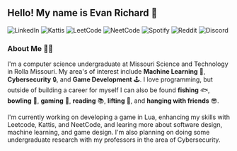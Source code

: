 ## Hello! My name is Evan Richard 👋

![LinkedIn](https://upload.wikimedia.org/wikipedia/commons/thumb/8/81/LinkedIn_icon.svg/2048px-LinkedIn_icon.svg.png)
![Kattis](https://avatars.githubusercontent.com/u/8167581?s=280&v=4)
![LeetCode](https://leetcode.com/static/images/LeetCode_Sharing.png)
![NeetCode](https://cdn-1.webcatalog.io/catalog/neetcode/neetcode-icon-filled-256.png?v=1714776663849)
![Spotify](https://storage.googleapis.com/pr-newsroom-wp/1/2023/05/Spotify_Primary_Logo_RGB_Green.png)
![Reddit](https://www.logo.wine/a/logo/Reddit/Reddit-Logomark-Color-Logo.wine.svg)
![Discord](https://support.discord.com/hc/user_images/PRywUXcqg0v5DD6s7C3LyQ.jpeg)

### About **Me** 🙋‍♂️

I'm a computer science
undergraduate at Missouri Science and Technology in Rolla Missouri. My area's of interest include **Machine Learning** 🤖, **Cybersecurity** 🔒, and **Game Development** 🕹️. I love programming, but outside of building a career for myself I can also be found **fishing** 🐟, **bowling** 🎳, **gaming** 👾, **reading** 📚, **lifting** 💪, and **hanging with friends** 😎.


I'm currently working on developing a game in Lua, enhancing my skills with Leetcode, Kattis, and NeetCode, and learing more about software design, machine learning, and game design. I'm also planning on doing some undergraduate research with my professors in the area of Cybersecurity.

